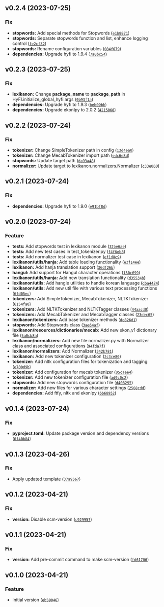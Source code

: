 <!--next-version-placeholder-->

## v0.2.4 (2023-07-25)

### Fix

* **stopwords:** Add special methods for Stopwords ([`e1b8871`](https://github.com/entelecheia/lexikanon/commit/e1b88711a5764cd638f52f8110dcb1411795fcc0))
* **stopwords:** Separate stopwords function and list, enhance logging control ([`fe2cf32`](https://github.com/entelecheia/lexikanon/commit/fe2cf323e514fce0f25068a1aaa25d58d2f90a8a))
* **stopwords:** Rename configuration variables ([`084f679`](https://github.com/entelecheia/lexikanon/commit/084f679737d38b625051fb6e081bf28ddda101c5))
* **dependencies:** Upgrade hyfi to 1.9.4 ([`7a0bc54`](https://github.com/entelecheia/lexikanon/commit/7a0bc5445d80fb8ec71c1c12dc7d3f2a8972786d))

## v0.2.3 (2023-07-25)
### Fix
* **lexikanon:** Change __package_name__ to __package_path__ in HyFI.initialize_global_hyfi args ([`0b93f1a`](https://github.com/entelecheia/lexikanon/commit/0b93f1a426d8ac29ca9248bff10fd06a7864fa65))
* **dependencies:** Upgrade hyfi to 1.9.3 ([`beb09bb`](https://github.com/entelecheia/lexikanon/commit/beb09bb185d09e2213605ffd4ad0113ae074be11))
* **dependencies:** Upgrade ekonlpy to 2.0.2 ([`4215068`](https://github.com/entelecheia/lexikanon/commit/4215068b4ec5e46d7ac32249e30a4326e4c0f34e))

## v0.2.2 (2023-07-24)
### Fix
* **tokenizer:** Change SimpleTokenizer path in config ([`13d4ea0`](https://github.com/entelecheia/lexikanon/commit/13d4ea0ec4aba20801d5b9687de14dda78a36a91))
* **tokenizer:** Change MecabTokenizer import path ([`edc6e8d`](https://github.com/entelecheia/lexikanon/commit/edc6e8d0ac6f53c26c88e56401d5b4515ac0d7ac))
* **stopwords:** Update target path ([`da93a48`](https://github.com/entelecheia/lexikanon/commit/da93a48e8e9112fc2c10f1a9636b8a298c1f99fb))
* **normalizer:** Update target to lexikanon.normalizers.Normalizer ([`c33e060`](https://github.com/entelecheia/lexikanon/commit/c33e0605b992afdbc3558d1e6f9eeac535a5fd7e))

## v0.2.1 (2023-07-24)
### Fix
* **dependencies:** Upgrade hyfi to 1.9.0 ([`e91bf8d`](https://github.com/entelecheia/lexikanon/commit/e91bf8d67b5fa8a621ce2edb4dddf156cb93b13f))

## v0.2.0 (2023-07-24)
### Feature
* **tests:** Add stopwords test in lexikanon module ([`32be6ae`](https://github.com/entelecheia/lexikanon/commit/32be6ae7c37b5eaefb605c03f729cd1f0e098991))
* **tests:** Add new test cases in test_tokenizer.py ([`f4f6eb8`](https://github.com/entelecheia/lexikanon/commit/f4f6eb8762fd690ac7b5b63835d856483ca6d567))
* **tests:** Add normalizer test case in lexikanon ([`ef1d8c9`](https://github.com/entelecheia/lexikanon/commit/ef1d8c950644ba321e793bc23421e50b3785a4fc))
* **lexikanon/utils/hanja:** Add table loading functionality ([`e3f14ee`](https://github.com/entelecheia/lexikanon/commit/e3f14ee7ec89cd5bf5b5fea66b0b974b8cb0e5e5))
* **lexikanon:** Add hanja translation support ([`36df26b`](https://github.com/entelecheia/lexikanon/commit/36df26bdc20ed06d8390eaa63729a047acf4d178))
* **hangul:** Add support for Hangul character operations ([`130c699`](https://github.com/entelecheia/lexikanon/commit/130c69945a0b55304c480783121a44bdd7109092))
* **lexikanon/utils/hanja:** Add new translation functionality ([`d35534b`](https://github.com/entelecheia/lexikanon/commit/d35534b0bac6f692d8527d8962978466f0102281))
* **lexikanon/utils:** Add hangle utilities to handle korean language ([`dba4474`](https://github.com/entelecheia/lexikanon/commit/dba44740d86693c0082ae7e8cf5d5ddaefe9dfb1))
* **lexikanon/utils:** Add new util file with various text processing functions ([`6fd05ec`](https://github.com/entelecheia/lexikanon/commit/6fd05ec13eb4395994f30a8ded08b68a6f5fd775))
* **tokenizers:** Add SimpleTokenizer, MecabTokenizer, NLTKTokenizer ([`6154fa0`](https://github.com/entelecheia/lexikanon/commit/6154fa0dfb8108bd9ce8bf93ea333a9fae6111d6))
* **tokenizers:** Add NLTKTokenizer and NLTKTagger classes ([`44aacd0`](https://github.com/entelecheia/lexikanon/commit/44aacd02f57e1d7666af081d4a47325f0dbacf95))
* **tokenizers:** Add MecabTokenizer and MecabTagger classes ([`23dec65`](https://github.com/entelecheia/lexikanon/commit/23dec65492a5cc72b1309b56fbfab305067c8116))
* **lexikanon/tokenizers:** Add base tokenizer methods ([`dc826d1`](https://github.com/entelecheia/lexikanon/commit/dc826d1a6de95b806e4d39c22fa0a0d9c2686170))
* **stopwords:** Add Stopwords class ([`3ae64af`](https://github.com/entelecheia/lexikanon/commit/3ae64af937b0196fce8f392a3d884b81b6fe32ad))
* **lexikanon/resources/dictionaries/mecab:** Add new ekon_v1 dictionary file ([`5a0cb8a`](https://github.com/entelecheia/lexikanon/commit/5a0cb8a4847bf6365958c6c0688768092996c24b))
* **lexikanon/normalizers:** Add new file normalizer.py with Normalizer class and associated configurations ([`94fda7f`](https://github.com/entelecheia/lexikanon/commit/94fda7fcc236ce591da6138af08cdd7fc9b25284))
* **lexikanon/normalizers:** Add Normalizer ([`342b781`](https://github.com/entelecheia/lexikanon/commit/342b781c5e896ec047d345bc8bd12d15f3533b8d))
* **lexikanon:** Add new tokenizer configuration ([`2c3ce80`](https://github.com/entelecheia/lexikanon/commit/2c3ce80147e88095dd8e44339d6332d3858ef216))
* **tokenizer:** Add nltk configuration files for tokenization and tagging ([`e700d9b`](https://github.com/entelecheia/lexikanon/commit/e700d9bb76f66bf90b43f3b80b512c9ec384541c))
* **tokenizer:** Add configuration for mecab tokenizer ([`05caee4`](https://github.com/entelecheia/lexikanon/commit/05caee47a9e8e82baeb92ee8738366d229286446))
* **tokenizer:** Add new tokenizer configuration file ([`ad9c0c2`](https://github.com/entelecheia/lexikanon/commit/ad9c0c2b150f1a895d947bf49fb93b07cb2306b8))
* **stopwords:** Add new stopwords configuration file ([`d403295`](https://github.com/entelecheia/lexikanon/commit/d403295b2810f0413d203a44db49001dcf056e3f))
* **normalizer:** Add new files for various character settings ([`2568cdd`](https://github.com/entelecheia/lexikanon/commit/2568cdda9cc17643f9ce1157192d44006fa93d9c))
* **dependencies:** Add ftfy, nltk and ekonlpy ([`6b68952`](https://github.com/entelecheia/lexikanon/commit/6b68952e7cd83f15735350518a84285c80466d87))

## v0.1.4 (2023-07-24)
### Fix
* **pyproject.toml:** Update package version and dependency versions ([`0f40b84`](https://github.com/entelecheia/lexikanon/commit/0f40b84db260930f8c862b44fbce9fc68b5c5f1a))

## v0.1.3 (2023-04-26)
### Fix
* Apply updated template ([`37a9567`](https://github.com/entelecheia/lexikanon/commit/37a956785ae2f2daca3168c9fba6a27abeb010b4))

## v0.1.2 (2023-04-21)
### Fix
* **version:** Disable scm-version ([`c929957`](https://github.com/entelecheia/lexikanon/commit/c9299570acf5ca49c365a2d24338560a8b667fa8))

## v0.1.1 (2023-04-21)
### Fix
* **version:** Add pre-commit command to make scm-version ([`fd61706`](https://github.com/entelecheia/lexikanon/commit/fd61706cd9a84f76bc8a5a071159060f5cb0e9c0))

## v0.1.0 (2023-04-21)
### Feature
* Initial version ([`eb58046`](https://github.com/entelecheia/lexikanon/commit/eb58046ad5e623f4b32b8f773527366494d0b6ae))
